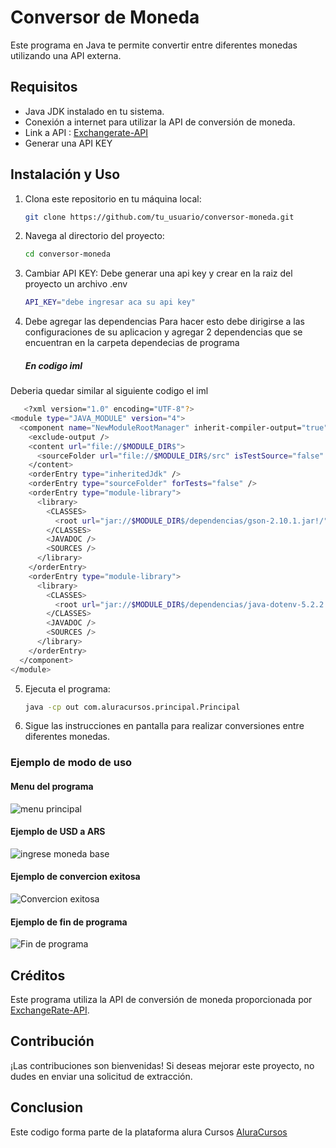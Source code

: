 
# Conversor de Moneda

Este programa en Java te permite convertir entre diferentes monedas utilizando una API externa.

## Requisitos

- Java JDK instalado en tu sistema.
- Conexión a internet para utilizar la API de conversión de moneda.
- Link a API : [Exchangerate-API](https://www.exchangerate-api.com/)
- Generar una API KEY

## Instalación y Uso

1. Clona este repositorio en tu máquina local:

   ```bash
   git clone https://github.com/tu_usuario/conversor-moneda.git
   ```

2. Navega al directorio del proyecto:

   ```bash
   cd conversor-moneda
   ```

3. Cambiar API KEY:
   Debe generar una api key y crear en la raiz del proyecto un archivo .env

   ```bash
   API_KEY="debe ingresar aca su api key"
   ```
4. Debe agregar las dependencias
   Para hacer esto debe dirigirse a las configuraciones de su aplicacion y agregar 2 dependencias que se encuentran en la carpeta dependecias de 
   programa
   ##### En codigo iml
Deberia quedar similar al siguiente codigo el iml
```bash
   <?xml version="1.0" encoding="UTF-8"?>
<module type="JAVA_MODULE" version="4">
  <component name="NewModuleRootManager" inherit-compiler-output="true">
    <exclude-output />
    <content url="file://$MODULE_DIR$">
      <sourceFolder url="file://$MODULE_DIR$/src" isTestSource="false" />
    </content>
    <orderEntry type="inheritedJdk" />
    <orderEntry type="sourceFolder" forTests="false" />
    <orderEntry type="module-library">
      <library>
        <CLASSES>
          <root url="jar://$MODULE_DIR$/dependencias/gson-2.10.1.jar!/" />
        </CLASSES>
        <JAVADOC />
        <SOURCES />
      </library>
    </orderEntry>
    <orderEntry type="module-library">
      <library>
        <CLASSES>
          <root url="jar://$MODULE_DIR$/dependencias/java-dotenv-5.2.2.jar!/" />
        </CLASSES>
        <JAVADOC />
        <SOURCES />
      </library>
    </orderEntry>
  </component>
</module>
   ```

5. Ejecuta el programa:

   ```bash
   java -cp out com.aluracursos.principal.Principal
   ```

6. Sigue las instrucciones en pantalla para realizar conversiones entre diferentes monedas.

### Ejemplo de modo de uso

#### Menu del programa
<image src="src/img/Menu.png" alt= "menu principal">


#### Ejemplo de USD a ARS 

<image src="src/img/ingreseValor.png" alt= "ingrese moneda base">

#### Ejemplo de convercion exitosa

<image src="src/img/ejemploConvercion.png" alt= "Convercion exitosa">

#### Ejemplo de fin de programa

<image src="src/img/finDelPrograma.png" alt= "Fin de programa">


## Créditos

Este programa utiliza la API de conversión de moneda proporcionada por [ExchangeRate-API](https://www.exchangerate-api.com/).

## Contribución

¡Las contribuciones son bienvenidas! Si deseas mejorar este proyecto, no dudes en enviar una solicitud de extracción.

## Conclusion
   Este codigo forma parte de la plataforma alura Cursos [AluraCursos](https://app.aluracursos.com/dashboard)